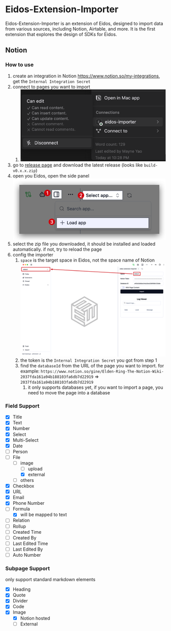 # Eidos-Extension-Importer

Eidos-Extension-Importer is an extension of Eidos, designed to import data from various sources, including Notion, Airtable, and more. It is the first extension that explores the design of SDKs for Eidos.

## Notion

### How to use

1. create an integration in Notion https://www.notion.so/my-integrations, get the `Internal Integration Secret`
2. connect to pages you want to import
   1. ![alt text](doc/image.png)
3. go to [release page](https://github.com/mayneyao/eidos-extension-importer/releases) and download the latest release (looks like `build-v0.x.x.zip`)
4. open you Eidos, open the side panel ![alt text](doc/image-2.png)
5. select the zip file you downloaded, it should be installed and loaded automatically. if not, try to reload the page
6. config the importer
   1. `space` is the target space in Eidos, not the space name of Notion ![alt text](doc/image-4.png)
   2. the token is the `Internal Integration Secret` you got from step 1
   3. find the `databaseId` from the URL of the page you want to import. for example: `https://www.notion.so/gine/Elden-Ring-The-Notion-Wiki-2037fda161a94b188103fa6db7d22919` => `2037fda161a94b188103fa6db7d22919`
      1. it only supports databases yet, if you want to import a page, you need to move the page into a database

### Field Support

- [x] Title
- [x] Text
- [x] Number
- [x] Select
- [x] Multi-Select
- [x] Date
- [ ] Person
- [ ] File
  - [ ] image
    - [ ] upload
    - [x] external
  - [ ] others
- [x] Checkbox
- [x] URL
- [x] Email
- [x] Phone Number
- [ ] Formula
  - [x] will be mapped to text
- [ ] Relation
- [ ] Rollup
- [ ] Created Time
- [ ] Created By
- [ ] Last Edited Time
- [ ] Last Edited By
- [ ] Auto Number

### Subpage Support

only support standard markdown elements

- [x] Heading
- [x] Quote
- [x] Divider
- [x] Code
- [x] Image
  - [x] Notion hosted
  - [ ] External
